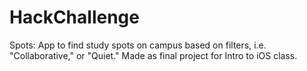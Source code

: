 # HackChallenge
Spots: App to find study spots on campus based on filters, i.e. "Collaborative," or "Quiet." Made as final project for Intro to iOS class.


